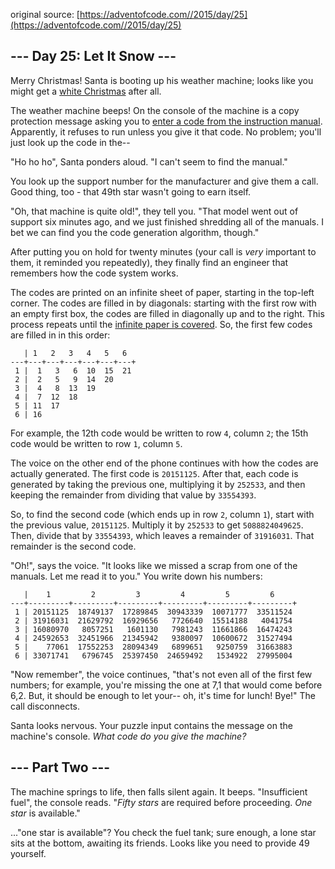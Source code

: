 original source: [https://adventofcode.com//2015/day/25](https://adventofcode.com//2015/day/25)
## --- Day 25: Let It Snow ---
Merry Christmas!  Santa is booting up his weather machine; looks like you might get a [white Christmas](1) after all.

The weather machine beeps!  On the console of the machine is a copy protection message asking you to [enter a code from the instruction manual](https://en.wikipedia.org/wiki/Copy_protection#Early_video_games).  Apparently, it refuses to run unless you give it that code.  No problem; you'll just look up the code in the--

"Ho ho ho", Santa ponders aloud.  "I can't seem to find the manual."

You look up the support number for the manufacturer and give them a call.  Good thing, too - that 49th star wasn't going to earn itself.

"Oh, that machine is quite old!", they tell you.  "That model went out of support six minutes ago, and we just finished shredding all of the manuals.  I bet we can find you the code generation algorithm, though."

After putting you on hold for twenty minutes (your call is *very* important to them, it reminded you repeatedly), they finally find an engineer that remembers how the code system works.

The codes are printed on an infinite sheet of paper, starting in the top-left corner.  The codes are filled in by diagonals: starting with the first row with an empty first box, the codes are filled in diagonally up and to the right.  This process repeats until the [infinite paper is covered](https://en.wikipedia.org/wiki/Cantor's_diagonal_argument).  So, the first few codes are filled in in this order:

```
   | 1   2   3   4   5   6  
---+---+---+---+---+---+---+
 1 |  1   3   6  10  15  21
 2 |  2   5   9  14  20
 3 |  4   8  13  19
 4 |  7  12  18
 5 | 11  17
 6 | 16
```

For example, the 12th code would be written to row `4`, column `2`; the 15th code would be written to row `1`, column `5`.

The voice on the other end of the phone continues with how the codes are actually generated.  The first code is `20151125`.  After that, each code is generated by taking the previous one, multiplying it by `252533`, and then keeping the remainder from dividing that value by `33554393`.

So, to find the second code (which ends up in row `2`, column `1`), start with the previous value, `20151125`.  Multiply it by `252533` to get `5088824049625`.  Then, divide that by `33554393`, which leaves a remainder of `31916031`.  That remainder is the second code.

"Oh!", says the voice.  "It looks like we missed a scrap from one of the manuals.  Let me read it to you."  You write down his numbers:

```
   |    1         2         3         4         5         6
---+---------+---------+---------+---------+---------+---------+
 1 | 20151125  18749137  17289845  30943339  10071777  33511524
 2 | 31916031  21629792  16929656   7726640  15514188   4041754
 3 | 16080970   8057251   1601130   7981243  11661866  16474243
 4 | 24592653  32451966  21345942   9380097  10600672  31527494
 5 |    77061  17552253  28094349   6899651   9250759  31663883
 6 | 33071741   6796745  25397450  24659492   1534922  27995004
```

"Now remember", the voice continues, "that's not even all of the first few numbers; for example, you're missing the one at 7,1 that would come before 6,2.  But, it should be enough to let your-- oh, it's time for lunch!  Bye!"  The call disconnects.

Santa looks nervous.  Your puzzle input contains the message on the machine's console.  *What code do you give the machine?*


## --- Part Two ---
The machine springs to life, then falls silent again.  It beeps.  "Insufficient fuel", the console reads.  "*Fifty stars* are required before proceeding.  *One star* is available."

..."one star is available"?  You check the fuel tank; sure enough, a lone star sits at the bottom, awaiting its friends.  Looks like you need to provide 49 yourself.


